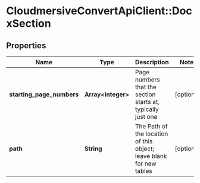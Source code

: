 # CloudmersiveConvertApiClient::DocxSection

## Properties
Name | Type | Description | Notes
------------ | ------------- | ------------- | -------------
**starting_page_numbers** | **Array&lt;Integer&gt;** | Page numbers that the section starts at, typically just one | [optional] 
**path** | **String** | The Path of the location of this object; leave blank for new tables | [optional] 


